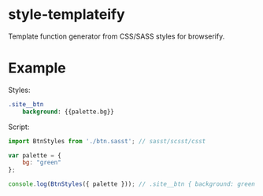 # style-templateify
Template function generator from CSS/SASS styles for browserify.

# Example
Styles:
```sass
.site__btn
	background: {{palette.bg}}
```
Script:
```js
import BtnStyles from './btn.sasst'; // sasst/scsst/csst

var palette = {
	bg: "green"
};

console.log(BtnStyles({ palette })); // .site__btn { background: green }
```
